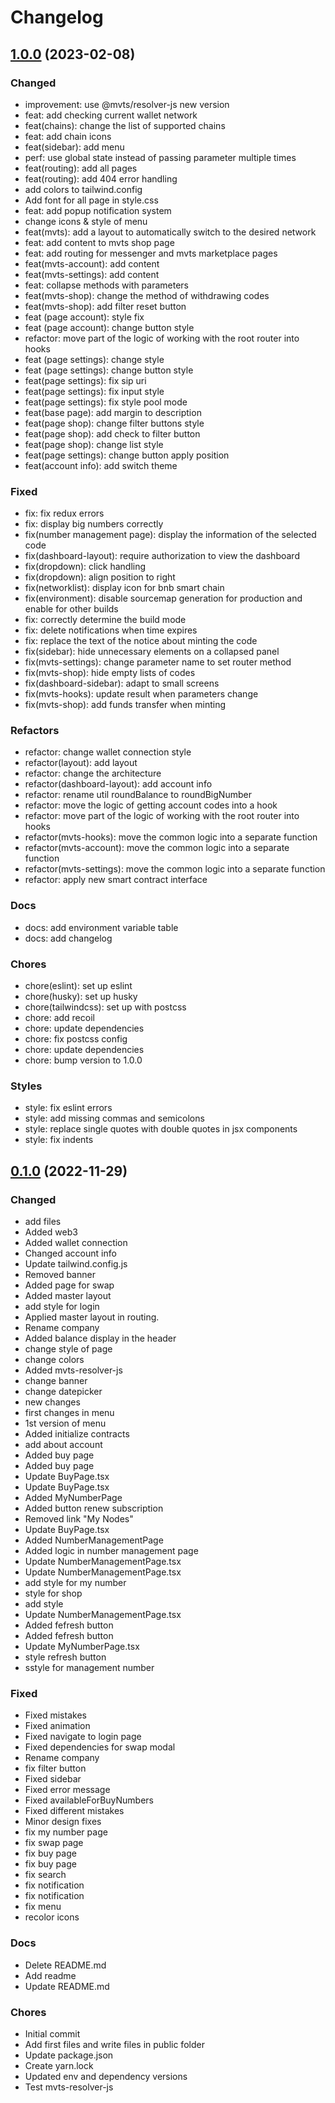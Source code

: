 # Changelog

## [1.0.0](https://github.com/quic-pro/quic-dashboard/releases/tag/1.0.0) (2023-02-08)

### Changed

- improvement: use @mvts/resolver-js new version
- feat: add checking current wallet network
- feat(chains): change the list of supported chains
- feat: add chain icons
- feat(sidebar): add menu
- perf: use global state instead of passing parameter multiple times
- feat(routing): add all pages
- feat(routing): add 404 error handling
- add colors to tailwind.config
- Add font for all page in style.css
- feat: add popup notification system
- change icons & style of menu
- feat(mvts): add a layout to automatically switch to the desired network
- feat: add content to mvts shop page
- feat: add routing for messenger and mvts marketplace pages
- feat(mvts-account): add content
- feat(mvts-settings): add content
- feat: collapse methods with parameters
- feat(mvts-shop): change the method of withdrawing codes
- feat(mvts-shop): add filter reset button
- feat (page account): style fix
- feat (page account): change button style
- refactor: move part of the logic of working with the root router into hooks
- feat (page settings): change style
- feat (page settings): change button style
- feat(page settings): fix sip uri
- feat(page settings): fix input style
- feat(page settings): fix style pool mode
- feat(base page): add margin to description
- feat(page shop): change filter buttons style
- feat(page shop): add check to filter button
- feat(page shop): change list style
- feat(page settings): change button apply position
- feat(account info): add switch theme

### Fixed

- fix: fix redux errors
- fix: display big numbers correctly
- fix(number management page): display the information of the selected code
- fix(dashboard-layout): require authorization to view the dashboard
- fix(dropdown): click handling
- fix(dropdown): align position to right
- fix(networklist): display icon for bnb smart chain
- fix(environment): disable sourcemap generation for production and enable for other builds
- fix: correctly determine the build mode
- fix: delete notifications when time expires
- fix: replace the text of the notice about minting the code
- fix(sidebar): hide unnecessary elements on a collapsed panel
- fix(mvts-settings): change parameter name to set router method
- fix(mvts-shop): hide empty lists of codes
- fix(dashboard-sidebar): adapt to small screens
- fix(mvts-hooks): update result when parameters change
- fix(mvts-shop): add funds transfer when minting

### Refactors

- refactor: change wallet connection style
- refactor(layout): add layout
- refactor: change the architecture
- refactor(dashboard-layout): add account info
- refactor: rename util roundBalance to roundBigNumber
- refactor: move the logic of getting account codes into a hook
- refactor: move part of the logic of working with the root router into hooks
- refactor(mvts-hooks): move the common logic into a separate function
- refactor(mvts-account): move the common logic into a separate function
- refactor(mvts-settings): move the common logic into a separate function
- refactor: apply new smart contract interface

### Docs

- docs: add environment variable table
- docs: add changelog

### Chores

- chore(eslint): set up eslint
- chore(husky): set up husky
- chore(tailwindcss): set up with postcss
- chore: add recoil
- chore: update dependencies
- chore: fix postcss config
- chore: update dependencies
- chore: bump version to 1.0.0

### Styles

- style: fix eslint errors
- style: add missing commas and semicolons
- style: replace single quotes with double quotes in jsx components
- style: fix indents

## [0.1.0](https://github.com/quic-pro/quic-dashboard/releases/tag/0.1.0) (2022-11-29)

### Changed

- add files
- Added web3
- Added wallet connection
- Changed account info
- Update tailwind.config.js
- Removed banner
- Added page for swap
- Added master layout
- add style for login
- Applied master layout in routing.
- Rename company
- Added balance display in the header
- change style of page
- change colors
- Added mvts-resolver-js
- change banner
- change datepicker
- new changes
- first changes in menu
- 1st version of menu
- Added initialize contracts
- add about account
- Added buy page
- Added buy page
- Update BuyPage.tsx
- Update BuyPage.tsx
- Added MyNumberPage
- Added button renew subscription
- Removed link "My Nodes"
- Update BuyPage.tsx
- Added NumberManagementPage
- Added logic in number management page
- Update NumberManagementPage.tsx
- Update NumberManagementPage.tsx
- add style for my number
- style for shop
- add style
- Update NumberManagementPage.tsx
- Added fefresh button
- Added fefresh button
- Update MyNumberPage.tsx
- style refresh button
- sstyle for management number

### Fixed

- Fixed mistakes
- Fixed animation
- Fixed navigate to login page
- Fixed dependencies for swap modal
- Rename company
- fix filter button
- Fixed sidebar
- Fixed error message
- Fixed availableForBuyNumbers
- Fixed different mistakes
- Minor design fixes
- fix my number page
- fix swap page
- fix buy page
- fix buy page
- fix search
- fix notification
- fix notification
- fix menu
- recolor icons

### Docs

- Delete README.md
- Add readme
- Update README.md

### Chores

- Initial commit
- Add first files and write files in public folder
- Update package.json
- Create yarn.lock
- Updated env and dependency versions
- Test mvts-resolver-js
